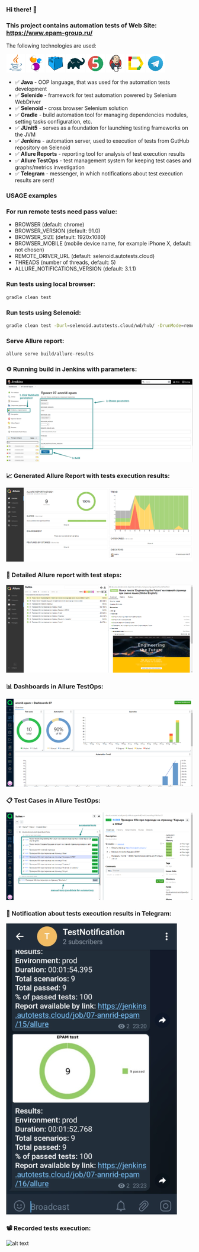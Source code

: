 ### Hi there! 👋

### This project contains automation tests of Web Site: https://www.epam-group.ru/

The following technologies are used:

![java](https://github.com/AnnRidel/Data_examples/blob/master/resources/logo/Java.png?raw=true "Java")
![selenide](https://github.com/AnnRidel/Data_examples/blob/master/resources/logo/Selenide.png?raw=true "Selenide")
![Selenoid](https://github.com/AnnRidel/Data_examples/blob/master/resources/logo/Selenoid.png?raw=true "Selenoid")
![gradle](https://github.com/AnnRidel/Data_examples/blob/master/resources/logo/Gradle.png?raw=true "Gradle")
![jUnit5](https://github.com/AnnRidel/Data_examples/blob/master/resources/logo/JUnit5.png?raw=true "JUnit5")
![jenkins](https://github.com/AnnRidel/Data_examples/blob/master/resources/logo/Jenkins.png?raw=true "Jenkins")
![allure-logo](https://github.com/AnnRidel/Data_examples/blob/master/resources/logo/Allure_Report.png?raw=true "Allure_Report")
![telegram-logo](https://github.com/AnnRidel/Data_examples/blob/master/resources/logo/Telegram.png?raw=true "Telegram")

* :white_check_mark: **Java**  - OOP language, that was used for the automation tests development
* :white_check_mark: **Selenide** - framework for test automation powered by Selenium WebDriver
* :white_check_mark: **Selenoid** - cross browser Selenium solution
* :white_check_mark: **Gradle** - build automation tool for managing dependencies modules, setting tasks configuration, etc.
* :white_check_mark: **JUnit5** - serves as a foundation for launching testing frameworks on the JVM
* :white_check_mark: **Jenkins** - automation server, used to execution of tests from GutHub repository on Selenoid
* :white_check_mark: **Allure Reports** - reporting tool for analysis of test execution results
* :white_check_mark: **Allure TestOps** - test management system for keeping test cases and graphs/metrics investigation
* :white_check_mark: **Telegram** - messenger, in which notifications about test execution results are sent!

### USAGE examples

### For run remote tests need pass value:
* BROWSER (default: chrome)
* BROWSER_VERSION (default: 91.0)
* BROWSER_SIZE (default: 1920x1080)
* BROWSER_MOBILE (mobile device name, for example iPhone X, default: not chosen)
* REMOTE_DRIVER_URL (default: selenoid.autotests.cloud)
* THREADS (number of threads, default: 5)
* ALLURE_NOTIFICATIONS_VERSION (default: 3.1.1)

### Run tests using local browser:
```bash
gradle clean test
```

### Run tests using Selenoid:
```bash
gradle clean test -Durl=selenoid.autotests.cloud/wd/hub/ -DrunMode=remote
```

### Serve Allure report:
```bash
allure serve build/allure-results
```

### :gear: Running build in Jenkins with parameters:
![image](https://github.com/AnnRidel/Data_examples/blob/master/resources/images/jenkins_parameters.png)

### :chart_with_upwards_trend: Generated Allure Report with tests execution results:
![image](https://github.com/AnnRidel/Data_examples/blob/master/resources/images/allure_report.png)

### :bookmark_tabs: Detailed Allure report with test steps:
![image](https://github.com/AnnRidel/Data_examples/blob/master/resources/images/allure_steps.png)

### :bar_chart: Dashboards in Allure TestOps:
![image](https://github.com/AnnRidel/Data_examples/blob/master/resources/images/allure_testops_dashboard.png)

### :clipboard: Test Cases in Allure TestOps:
![image](https://github.com/AnnRidel/Data_examples/blob/master/resources/images/allure_testops_cases.png)

### :envelope_with_arrow: Notification about tests execution results in Telegram:
![image](https://github.com/AnnRidel/Data_examples/blob/master/resources/images/telegram_notifications.png)

### :film_projector: Recorded tests execution:
![alt text](https://github.com/AnnRidel/Data_examples/blob/master/resources/gif/video.gif "Tests execution recorded")
